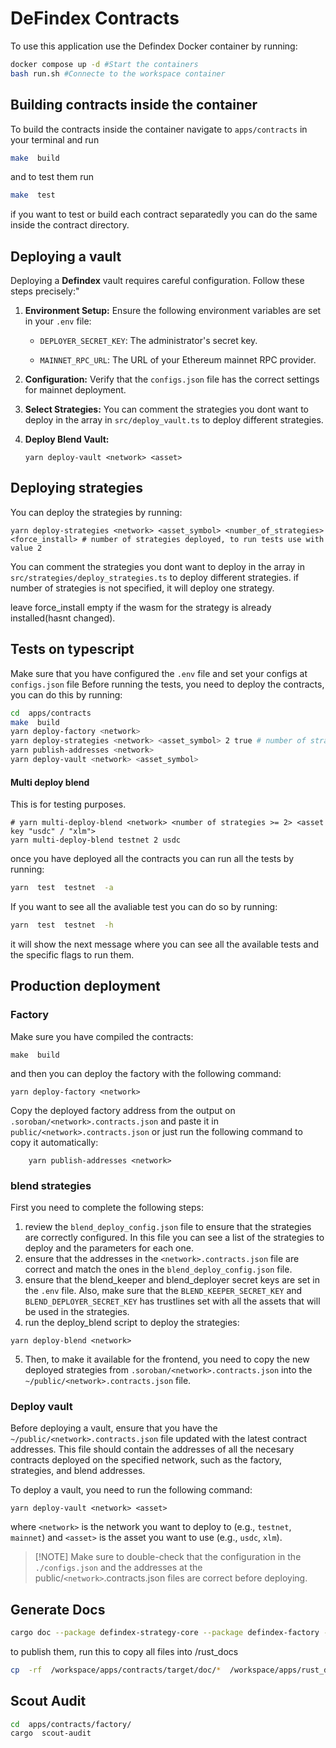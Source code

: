 # DeFindex Contracts
To use this application use the Defindex Docker container by running:
 ``` bash
docker compose up -d #Start the containers
bash run.sh #Connecte to the workspace container
``` 

## Building contracts inside the container

To build the contracts inside the container navigate to `apps/contracts` in your terminal and run
```bash
make  build
```
and to test them run  
```bash
make  test
```
if you want to test or build each contract separatedly you can do the same inside the contract directory.


## Deploying a vault
Deploying a **Defindex** vault requires careful configuration. Follow these steps precisely:"

1.  **Environment Setup:** Ensure the following environment variables are set in your `.env` file:
    
    -   `DEPLOYER_SECRET_KEY`: The administrator's secret key.
        
    -   `MAINNET_RPC_URL`: The URL of your Ethereum mainnet RPC provider.
        
2.  **Configuration:** Verify that the `configs.json` file has the correct settings for mainnet deployment.
    
3.  **Select Strategies:** You can comment the strategies you dont want to deploy in the array in `src/deploy_vault.ts` to deploy different strategies. 
        
4.  **Deploy Blend Vault:**
    ```
    yarn deploy-vault <network> <asset>
    ```

## Deploying strategies
You can deploy the strategies by running:
```
yarn deploy-strategies <network> <asset_symbol> <number_of_strategies> <force_install> # number of strategies deployed, to run tests use with value 2
```
You can comment the strategies you dont want to deploy in the array in `src/strategies/deploy_strategies.ts` to deploy different strategies.
if number of strategies is not specified, it will deploy one strategy.

leave force_install empty if the wasm for the strategy is already installed(hasnt changed).

## Tests on typescript
Make sure that you have configured the `.env` file and set your configs at `configs.json` file
Before running the tests, you need to deploy the contracts, you can do this by running:
```bash
cd  apps/contracts
make  build
yarn deploy-factory <network>
yarn deploy-strategies <network> <asset_symbol> 2 true # number of strategies deployed, to run tests use with value 2
yarn publish-addresses <network>
yarn deploy-vault <network> <asset_symbol>
```
#### Multi deploy blend
This is for testing purposes.
```
# yarn multi-deploy-blend <network> <number of strategies >= 2> <asset key "usdc" / "xlm">
yarn multi-deploy-blend testnet 2 usdc
```
once you have deployed all the contracts you can run all the tests by running:
```bash
yarn  test  testnet  -a
```
If you want to see all the avaliable test you can do so by running:
```bash
yarn  test  testnet  -h
```
it will show the next message where you can see all the available tests and the specific flags to run them.

## Production deployment

### Factory
Make sure you have compiled the contracts:
```
make  build
```
and then you can deploy the factory with the following command:
```
yarn deploy-factory <network>
```
Copy the deployed factory address from the output on `.soroban/<network>.contracts.json` and paste it in `public/<network>.contracts.json`
or just run the following command to copy it automatically:

```
    yarn publish-addresses <network>
```

### blend strategies
First you need to complete the following steps:
1. review the `blend_deploy_config.json` file to ensure that the strategies are correctly configured. In this file you can see a list of the strategies to deploy and the parameters for each one.
2. ensure that the addresses in the `<network>.contracts.json` file are correct and match the ones in the `blend_deploy_config.json` file.
3. ensure that the blend_keeper and blend_deployer secret keys are set in the `.env` file. Also, make sure that the `BLEND_KEEPER_SECRET_KEY` and `BLEND_DEPLOYER_SECRET_KEY` has trustlines set with all the assets that will be used in the strategies.
4. run the deploy_blend script to deploy the strategies:
```
yarn deploy-blend <network>
```
5. Then, to make it available for the frontend, you need to copy the new deployed strategies from `.soroban/<network>.contracts.json` into the `~/public/<network>.contracts.json` file.

### Deploy vault
Before deploying a vault, ensure that you have the `~/public/<network>.contracts.json` file updated with the latest contract addresses. This file should contain the addresses of all the necesary contracts deployed on the specified network, such as the factory, strategies, and blend addresses.

To deploy a vault, you need to run the following command:
```
yarn deploy-vault <network> <asset>
```
where `<network>` is the network you want to deploy to (e.g., `testnet`, `mainnet`) and `<asset>` is the asset you want to use (e.g., `usdc`, `xlm`). 
>[!NOTE] Make sure to double-check that the configuration in the `./configs.json` and the addresses at the public/`<network>`.contracts.json files are correct before deploying.

## Generate Docs
```bash
cargo doc --package defindex-strategy-core --package defindex-factory --package defindex-vault --no-deps
```
to publish them, run this to copy all files into /rust_docs
```bash
cp  -rf  /workspace/apps/contracts/target/doc/*  /workspace/apps/rust_docs/
```
## Scout Audit
```bash
cd  apps/contracts/factory/
cargo  scout-audit
```